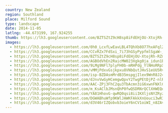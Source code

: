 ```yaml
---
country: New Zealand
region: Southland
place: Milford Sound
type: landscape
date: 2014-11-05
latlng: -44.673199, 167.924255
thumb: https://lh3.googleusercontent.com/BZTSZtZ9cH8sp8iFdEHjOU-XtojRh-RZmx7FtMSvORxy5GnNkL9MaKbGGBbyzagWa85ufsoGH4Xq4Pn4uTGy5DC5WBsZTmHIfNVBAHJAuJi8cs10TRwWKo1LmJLIZZa7fZmudlXMvRQ
images:
  - https://lh3.googleusercontent.com/0h0_LcxfLwEavLBL4TQhXb8O77hxAFql23NPgJwsJHLpQXOcijzPXe_35RyYG7Y0JmxeQmuBDOxMWqymIRZMjXsCFzCrn9YVQxMoiVrFo1IcosEgl6gtm-YEQiYa_xwN-qWEJQ0Prak
  - https://lh3.googleusercontent.com/CCvRZx7FdSxi_7i73hGSyPypfmlSgaW-_zFPF7bXTs0cg8hKA3qVAo2_La067zx-rm4V_HnCbDT46_seR9nmctkJjFOg8aNYub5rd5p3Wj43ytPZhSPbV7DEeAcZiFpOlVp_yaJkP5w
  - https://lh3.googleusercontent.com/BZTSZtZ9cH8sp8iFdEHjOU-XtojRh-RZmx7FtMSvORxy5GnNkL9MaKbGGBbyzagWa85ufsoGH4Xq4Pn4uTGy5DC5WBsZTmHIfNVBAHJAuJi8cs10TRwWKo1LmJLIZZa7fZmudlXMvRQ
  - https://lh3.googleusercontent.com/AGBOdVhEn2RaicMW023Xgkg0ja_idun1blcy_EwNw8vCChdxHqmvyC4BZwJcGc4p_gsaYCf-WRZZGmswvJ_eQTMuXv4dWVGwsL6GixQaRoGdattZvQKwoKrhDDu76s9JqhhJIrEPu5c
  - https://lh3.googleusercontent.com/9LMg9NFl7plyFH0b-mRHPdg_YlNHoRRpX9WmdjlbCQN6Ub84cXJSNjIDqDyQAuN2_l05BAgwd0P6_yiupaSCa46MYEI1edBc6JIxPaBA-op1CXQ4zpuugcFEAUgblwUVE1-JEc3VXrk
  - https://lh3.googleusercontent.com/vMMjPdxvGsjkpxu8VNbQutJHvS1eUU5Rvn7BRGntI7J3bqHfU8LuLuJBeioxqoiB9Q8UhtQOvd1SpYwX2MX5FOctA0G5kpvw9ZnthlyP-0faOXYoT8MdT9riaMuRKJSEac5x0etP8ro
  - https://lh3.googleusercontent.com/isp-BZDAsmMrdB35mspgjIlex9WnR8J24IUdSTWMxKtolT03cgCsby9qA0bX5fO_KgXb8w-2olzlnk6fcsjRN_83NswydDQoXdP_emWbYryOalWCp0KsvqSbHAwYvSFH3m-hmZOs6_Q
  - https://lh3.googleusercontent.com/dJnvVwGyHCemgwQpvY2TwgPEtDjPZ-nlRCVjRxEM0UGxzhH1chF2yzh9r-6uX6QiAHTCgIcea3HWrLZcWxCVMpU6Do27nVS2Db7QpGj_HphOuzsRXqXLgwsGfzkxrJUblwRWli326LY
  - https://lh3.googleusercontent.com/AAC-ZPj3FhC2qu3TbAcmn3iG6xwnFNXlGpq6oxODJ3DfZi-59x6JOKiV3I6EQxlIkyVXtuv7IF_7kubvEkdmRceL97l-gFv7W8NgtRDKvf0wB2jK95BCXlEPSfh7yztr4_O15Oce3hc
  - https://lh3.googleusercontent.com/m_KsAClbJMsnQhP0fwQSDRNrQClXHWEQo8hIxVSlf5_wuvIts_mPJCDKldmyc-PJRC8P_Cspu5y-7_VXZz9Z_DNBCWU47Kzi1OGnxwYgBabfw5AkjP65aY6xuWsQLEEnb-mQVBYvaRg
  - https://lh3.googleusercontent.com/YA81HhovG-qwRQ0qsi8iiIKXljsNYZRyz0mE5bQQMAFzaf2YxMuxKrj1GunVtxh1wMklRq6J6rZuQi0TZaqcqp4_NVeWj-faPeZW88vnGYGO_LA8sY_dkmCWgMyI-FzgLvLQWTovVBw
  - https://lh3.googleusercontent.com/DGWABhuWfp9KWlJAWKFAkkXnUouci3wR3lNLeTp5P1gxJWeczixSddezxT095kLHo3uFDRIgOaryTbX-nNSY1pwE7DBAsUqwFvTmMnyCM8jPaPzVlMO7tPyjnyGwy7WZeDDxzvUyaCM
  - https://lh3.googleusercontent.com/d3V46rIZQobvb3oieY6nCV1oiWI_n8ZAvKQrEMaN4JQE__VWp8TdHyEnIt9avc1esm8r028SONkdg2Lk5aAjkMC-s7blVwdDMM8EBbBolA94DmVHPcZdbQEN_4wTQdg37Vsg_qIDwls
---
```

